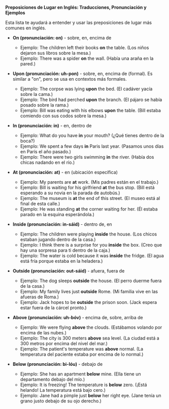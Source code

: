 
**Preposiciones de Lugar en Inglés: Traducciones, Pronunciación y Ejemplos**

Esta lista te ayudará a entender y usar las preposiciones de lugar más comunes en inglés.

*   **On (pronunciación: on)** - sobre, en, encima de
    *   Ejemplo: The children left their books **on** the table. (Los niños dejaron sus libros sobre la mesa.)
    *   Ejemplo: There was a spider **on** the wall. (Había una araña en la pared.)

*   **Upon (pronunciación: uh-pon)** - sobre, en, encima de (formal). Es similar a "on", pero se usa en contextos más formales.
    *   Ejemplo: The corpse was lying **upon** the bed. (El cadáver yacía sobre la cama.)
    *   Ejemplo: The bird had perched **upon** the branch. (El pájaro se había posado sobre la rama.)
    *   Ejemplo: Bill was eating with his elbows **upon** the table. (Bill estaba comiendo con sus codos sobre la mesa.)

*   **In (pronunciación: in)** - en, dentro de
    *   Ejemplo: What do you have **in** your mouth? (¿Qué tienes dentro de la boca?)
    *   Ejemplo: We spent a few days **in** Paris last year. (Pasamos unos días en París el año pasado.)
    *   Ejemplo: There were two girls swimming **in** the river. (Había dos chicas nadando en el río.)

*   **At (pronunciación: at)** - en (ubicación específica)
    *   Ejemplo: My parents are **at** work. (Mis padres están en el trabajo.)
    *   Ejemplo: Bill is waiting for his girlfriend **at** the bus stop. (Bill está esperando a su novia en la parada de autobús.)
    *   Ejemplo: The museum is **at** the end of this street. (El museo está al final de esta calle.)
    *   Ejemplo: He was standing **at** the corner waiting for her. (Él estaba parado en la esquina esperándola.)

*   **Inside (pronunciación: in-sáid)** - dentro de, en
    *   Ejemplo: The children were playing **inside** the house. (Los chicos estaban jugando dentro de la casa.)
    *   Ejemplo: I think there is a surprise for you **inside** the box. (Creo que hay una sorpresa para ti dentro de la caja.)
    *   Ejemplo: The water is cold because it was **inside** the fridge. (El agua está fría porque estaba en la heladera.)

*   **Outside (pronunciación: out-sáid)** - afuera, fuera de
    *   Ejemplo: The dog sleeps **outside** the house. (El perro duerme fuera de la casa.)
    *   Ejemplo: My family lives just **outside** Rome. (Mi familia vive en las afueras de Roma.)
    *   Ejemplo: Jack hopes to be **outside** the prison soon. (Jack espera estar fuera de la cárcel pronto.)

*   **Above (pronunciación: uh-bóv)** - encima de, sobre, arriba de
    *   Ejemplo: We were flying **above** the clouds. (Estábamos volando por encima de las nubes.)
    *   Ejemplo: The city is 300 meters **above** sea level. (La ciudad está a 300 metros por encima del nivel del mar.)
    *   Ejemplo: The patient's temperature was **above** normal. (La temperatura del paciente estaba por encima de lo normal.)

*   **Below (pronunciación: bi-lóu)** - debajo de
    *   Ejemplo: She has an apartment **below** mine. (Ella tiene un departamento debajo del mío.)
    *   Ejemplo: It is freezing! The temperature is **below** zero. (¡Está helando! La temperatura está bajo cero.)
    *   Ejemplo: Jane had a pimple just **below** her right eye. (Jane tenía un grano justo debajo de su ojo derecho.)
